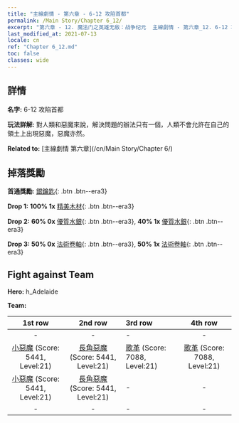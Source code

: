 ```yaml
---
title: "主線劇情 - 第六章 - 6-12 攻陷首都"
permalink: /Main Story/Chapter 6_12/
excerpt: "第六章 - 12. 魔法门之英雄无敌：战争纪元  主線劇情 - 第六章_12. 6-12 攻陷首都"
last_modified_at: 2021-07-13
locale: cn
ref: "Chapter 6_12.md"
toc: false
classes: wide
---
```


## 詳情

 **名字:** 6-12 攻陷首都

 **玩法詳解:** 對人類和惡魔來說，解決問題的辦法只有一個，人類不會允許在自己的領土上出現惡魔，惡魔亦然。

 **Related to:** [主線劇情 第六章](/cn/Main Story/Chapter 6/)

## 掉落獎勵

 **首通獎勵:** [銀鑰匙](/cn/Items/con_693/){: .btn .btn--era3}

 **Drop 1:** **100% 1x** [精美木材](/cn/Items/mat_20/){: .btn .btn--era3}

 **Drop 2:** **60% 0x** [優質水銀](/cn/Items/mat_14/){: .btn .btn--era3}, **40% 1x** [優質水銀](/cn/Items/mat_14/){: .btn .btn--era3}

 **Drop 3:** **50% 0x** [法術卷軸](/cn/Items/con_694/){: .btn .btn--era3}, **50% 1x** [法術卷軸](/cn/Items/con_694/){: .btn .btn--era3}


## Fight against Team
 **Hero:** h_Adelaide

 **Team:**


  | 1st row | 2nd row | 3rd row | 4th row |
  |:----:|:----:|:----|:----:|
  | - | - | - | - |
  | [小惡魔](/cn/units/Imp/) (Score: 5441, Level:21)  | [長角惡魔](/cn/units/Demon/) (Score: 5441, Level:21)  | [歌革](/cn/units/Gog/) (Score: 7088, Level:21)  | [歌革](/cn/units/Gog/) (Score: 7088, Level:21)  |
  | [小惡魔](/cn/units/Imp/) (Score: 5441, Level:21)  | [長角惡魔](/cn/units/Demon/) (Score: 5441, Level:21)  | - | - |
  | - | - | - | - |


